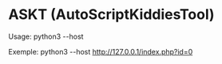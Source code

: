 # ASKT (AutoScriptKiddiesTool)
Usage: python3 --host <full url>

Exemple: python3 --host http://127.0.0.1/index.php?id=0
